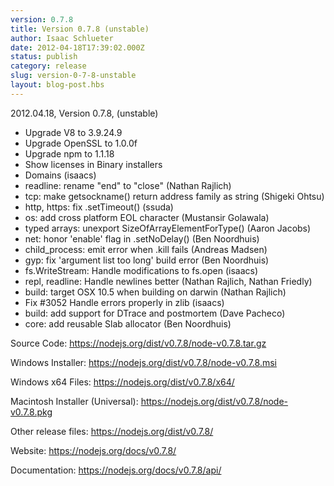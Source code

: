 ```yaml
---
version: 0.7.8
title: Version 0.7.8 (unstable)
author: Isaac Schlueter
date: 2012-04-18T17:39:02.000Z
status: publish
category: release
slug: version-0-7-8-unstable
layout: blog-post.hbs
---
```


<p>2012.04.18, Version 0.7.8, (unstable)</p>

<ul>
<li>Upgrade V8 to 3.9.24.9</li>
<li>Upgrade OpenSSL to 1.0.0f</li>
<li>Upgrade npm to 1.1.18</li>
<li>Show licenses in Binary installers</li>
<li>Domains (isaacs)</li>
<li>readline: rename &quot;end&quot; to &quot;close&quot; (Nathan Rajlich)</li>
<li>tcp: make getsockname() return address family as string (Shigeki Ohtsu)</li>
<li>http, https: fix .setTimeout() (ssuda)</li>
<li>os: add cross platform EOL character (Mustansir Golawala)</li>
<li>typed arrays: unexport SizeOfArrayElementForType() (Aaron Jacobs)</li>
<li>net: honor &#39;enable&#39; flag in .setNoDelay() (Ben Noordhuis)</li>
<li>child_process: emit error when .kill fails (Andreas Madsen)</li>
<li>gyp: fix &#39;argument list too long&#39; build error (Ben Noordhuis)</li>
<li>fs.WriteStream: Handle modifications to fs.open (isaacs)</li>
<li>repl, readline: Handle newlines better (Nathan Rajlich, Nathan Friedly)</li>
<li>build: target OSX 10.5 when building on darwin (Nathan Rajlich)</li>
<li>Fix #3052 Handle errors properly in zlib (isaacs)</li>
<li>build: add support for DTrace and postmortem (Dave Pacheco)</li>
<li>core: add reusable Slab allocator (Ben Noordhuis)</li>
</ul>

<p>Source Code: <a href="https://nodejs.org/dist/v0.7.8/node-v0.7.8.tar.gz">https://nodejs.org/dist/v0.7.8/node-v0.7.8.tar.gz</a></p>
<p>Windows Installer: <a href="https://nodejs.org/dist/v0.7.8/node-v0.7.8.msi">https://nodejs.org/dist/v0.7.8/node-v0.7.8.msi</a></p>
<p>Windows x64 Files: <a href="https://nodejs.org/dist/v0.7.8/x64/">https://nodejs.org/dist/v0.7.8/x64/</a></p>
<p>Macintosh Installer (Universal): <a href="https://nodejs.org/dist/v0.7.8/node-v0.7.8.pkg">https://nodejs.org/dist/v0.7.8/node-v0.7.8.pkg</a></p>
<p>Other release files: <a href="https://nodejs.org/dist/v0.7.8/">https://nodejs.org/dist/v0.7.8/</a></p>
<p>Website: <a href="https://nodejs.org/docs/v0.7.8/">https://nodejs.org/docs/v0.7.8/</a></p>
<p>Documentation: <a href="https://nodejs.org/docs/v0.7.8/api/">https://nodejs.org/docs/v0.7.8/api/</a></p>
